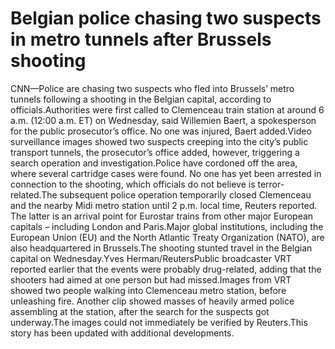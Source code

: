 # Belgian police chasing two suspects in metro tunnels after Brussels shooting

CNN—Police are chasing two suspects who fled into Brussels’ metro tunnels following a shooting in the Belgian capital, according to officials.Authorities were first called to Clemenceau train station at around 6 a.m. (12:00 a.m. ET) on Wednesday, said Willemien Baert, a spokesperson for the public prosecutor’s office. No one was injured, Baert added.Video surveillance images showed two suspects creeping into the city’s public transport tunnels, the prosecutor’s office added, however, triggering a search operation and investigation.Police have cordoned off the area, where several cartridge cases were found. No one has yet been arrested in connection to the shooting, which officials do not believe is terror-related.The subsequent police operation temporarily closed Clemenceau and the nearby Midi metro station until 2 p.m. local time, Reuters reported. The latter is an arrival point for Eurostar trains from other major European capitals – including London and Paris.Major global institutions, including the European Union (EU) and the North Atlantic Treaty Organization (NATO), are also headquartered in Brussels.The shooting stunted travel in the Belgian capital on Wednesday.Yves Herman/ReutersPublic broadcaster VRT reported earlier that the events were probably drug-related, adding that the shooters had aimed at one person but had missed.Images from VRT showed two people walking into Clemenceau metro station, before unleashing fire. Another clip showed masses of heavily armed police assembling at the station, after the search for the suspects got underway.The images could not immediately be verified by Reuters.This story has been updated with additional developments.
